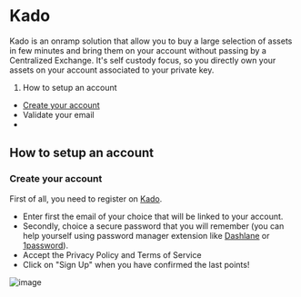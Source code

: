 # Kado

Kado is an onramp solution that allow you to buy a large selection of assets in few minutes and bring them on your account without passing by a Centralized Exchange. It's self custody focus, so you directly own your assets on your account associated to your private key.  

1. How to setup an account
  - [Create your account](https://github.com/StakeLab-Hub/Documentation/blob/main/Onramp/Kado/README.md#Create-your-account)
  - Validate your email
  - 





## How to setup an account
### Create your account

First of all, you need to register on [Kado](https://app.kado.money/signup).  
- Enter first the email of your choice that will be linked to your account.  
- Secondly, choice a secure password that you will remember (you can help yourself using password manager extension like [Dashlane](https://www.dashlane.com/) or [1password](https://1password.com/)).  
- Accept the Privacy Policy and Terms of Service  
- Click on "Sign Up" when you have confirmed the last points!  

![image](https://user-images.githubusercontent.com/51711900/198523883-00cbfa26-6c16-4c0c-b9bc-017493533607.png)
